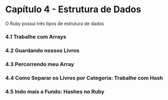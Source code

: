# Capítulo 4 - Estrutura de Dados

O Ruby possui três tipos de estrutura de dados

### 4.1 Trabalhe com Arrays
### 4.2 Guardando nossos Livros
### 4.3 Percorrendo meu Array
### 4.4 Como Separar os Livros por Categoria: Trabalhe com Hash
### 4.5 Indo mais a Fundo: Hashes no Ruby